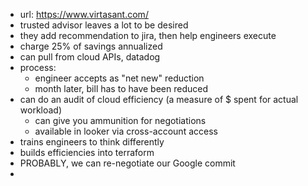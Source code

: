 
- url: https://www.virtasant.com/
- trusted advisor leaves a lot to be desired
- they add recommendation to jira, then help engineers execute
- charge 25% of savings annualized
- can pull from cloud APIs, datadog
- process:
  - engineer accepts as "net new" reduction
  - month later, bill has to have been reduced
- can do an audit of cloud efficiency (a measure of $ spent for actual workload)
  - can give you ammunition for negotiations
  - available in looker via cross-account access
- trains engineers to think differently
- builds efficiencies into terraform 
- PROBABLY, we can re-negotiate our Google commit
- 